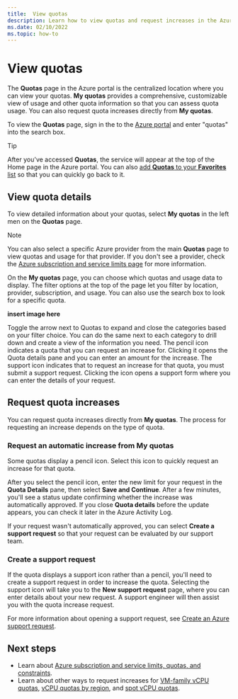 ```yaml
---
title:  View quotas
description: Learn how to view quotas and request increases in the Azure portal .
ms.date: 02/10/2022
ms.topic: how-to
---
```


# View quotas

The **Quotas** page in the Azure portal is the centralized location where you can view your quotas. **My quotas** provides a comprehensive, customizable view of usage and other quota information so that you can assess quota usage. You can also request quota increases directly from **My quotas**.

To view the **Quotas** page, sign in the to the [Azure portal](https://portal.azure.com) and enter "quotas" into the search box.

> [!TIP]
> After you've accessed **Quotas**, the service will appear at the top of the Home page in the Azure portal. You can also [add **Quotas** to your **Favorites** list](../azure-portal-add-remove-sort-favorites.md) so that you can quickly go back to it.

## View quota details

To view detailed information about your quotas, select **My quotas** in the left men on the **Quotas** page.

> [!NOTE]
> You can also select a specific Azure provider from the main **Quotas** page to view quotas and usage for that provider. If you don't see a provider, check the [Azure subscription and service limits page](../..//azure-resource-manager/management/azure-subscription-service-limits.md) for more information.

On the **My quotas** page, you can choose which quotas and usage data to display. The filter options at the top of the page let you filter by location, provider, subscription, and usage. You can also use the search box to look for a specific quota.

**insert image here**

Toggle the arrow next to Quotas to expand and close the categories based on your filter choice. You can do the same next to each category to drill down and create a view of the information you need.
The pencil icon indicates a quota that you can request an increase for. Clicking it opens the Quota details pane and you can enter an amount for the increase.
The support icon indicates that to request an increase for that quota, you must submit a support request. Clicking the icon opens a support form where you can enter the details of your request.

## Request quota increases

You can request quota increases directly from **My quotas**. The process for requesting an increase depends on the type of quota.

### Request an automatic increase from My quotas

Some quotas display a pencil icon. Select this icon to quickly request an increase for that quota.

After you select the pencil icon, enter the new limit for your request in the **Quota Details** pane, then select **Save and Continue**. After a few minutes, you'll see a status update confirming whether the increase was automatically approved. If you close **Quota details** before the update appears, you can check it later in the Azure Activity Log.

If your request wasn't automatically approved, you can select **Create a support request** so that your request can be evaluated by our support team.

### Create a support request

If the quota displays a support icon rather than a pencil, you'll need to create a support request in order to increase the quota. Selecting the support icon will take you to the **New support request** page, where you can enter details about your new request. A support engineer will then assist you with the quota increase request.

For more information about opening a support request, see [Create an Azure support request](how-to-create-azure-support-request.md).

## Next steps

- Learn about [Azure subscription and service limits, quotas, and constraints](../../azure-resource-manager/management/azure-subscription-service-limits.md).
- Learn about other ways to request increases for [VM-family vCPU quotas](per-vm-quota-requests.md), [vCPU quotas by region](regional-quota-requests.md), and [spot vCPU quotas](spot-quota.md).
